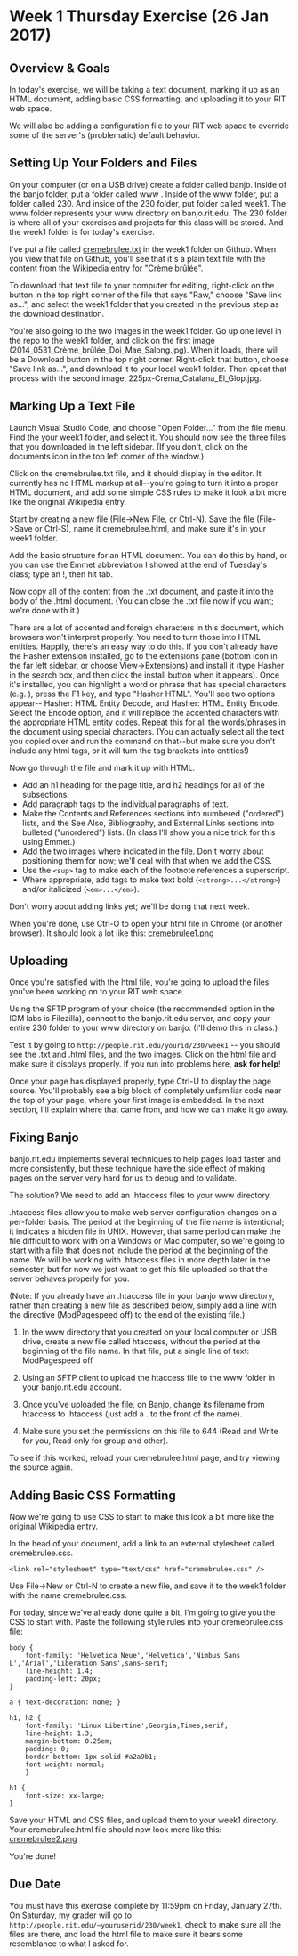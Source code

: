 # Week 1 Thursday Exercise (26 Jan 2017)

## Overview & Goals

In today's exercise, we will be taking a text document, marking it up as an HTML document, adding basic CSS formatting, and uploading it to your RIT web space. 

We will also be adding a configuration file to your RIT web space to override some of the server's (problematic) default behavior.

## Setting Up Your Folders and Files

On your computer (or on a USB drive) create a folder called banjo. Inside of the banjo folder, put a folder called www . Inside of the www folder, put a folder called 230. And inside of the 230 folder, put folder called week1. The www folder represents your www directory on banjo.rit.edu. The 230 folder is where all of your exercises and projects for this class will be stored. And the week1 folder is for today's exercise. 

I've put a file called [cremebrulee.txt](cremebrulee.txt) in the week1 folder on Github. When you view that file on Github, you'll see that it's a plain text file with the content from the [Wikipedia entry for "Crème brûlée"](https://en.wikipedia.org/wiki/Cr%C3%A8me_br%C3%BBl%C3%A9e). 

To download that text file to your computer for editing, right-click on the button in the top right corner of the file that says "Raw," choose "Save link as...", and select the week1 folder that you created in the previous step as the download destination.

You're also going to the two images in the week1 folder. Go up one level in the repo to the week1 folder, and click on the first image (2014_0531_Crème_brûlée_Doi_Mae_Salong.jpg). When it loads, there will be a Download button in the top right corner. Right-click that button, choose "Save link as...", and download it to your local week1 folder. Then epeat that process with the second image, 225px-Crema_Catalana_El_Glop.jpg. 

## Marking Up a Text File

Launch Visual Studio Code, and choose "Open Folder..." from the file menu. Find the your week1 folder, and select it. You should now see the three files that you downloaded in the left sidebar. (If you don't, click on the documents icon in the top left corner of the window.)

Click on the cremebrulee.txt file, and it should display in the editor. It currently has no HTML markup at all--you're going to turn it into a proper HTML document, and add some simple CSS rules to make it look a bit more like the original Wikipedia entry. 

Start by creating a new file (File->New File, or Ctrl-N). Save the file (File->Save or Ctrl-S), name it cremebrulee.html, and make sure it's in your week1 folder. 

Add the basic structure for an HTML document. You can do this by hand, or you can use the Emmet abbreviation I showed at the end of Tuesday's class; type an !, then hit tab. 

Now copy all of the content from the .txt document, and paste it into the body of the .html document. (You can close the .txt file now if you want; we're done with it.) 

There are a lot of accented and foreign characters in this document, which browsers won't interpret properly. You need to turn those into HTML entities. Happily, there's an easy way to do this. If you don't already have the Hasher extension installed, go to the extensions pane (bottom icon in the far left sidebar, or choose View->Extensions) and install it (type Hasher in the search box, and then click the install button when it appears). Once it's installed, you can highlight a word or phrase that has special characters (e.g. ), press the F1 key, and type "Hasher HTML". You'll see two options appear-- Hasher: HTML Entity Decode, and Hasher: HTML Entity Encode. Select the Encode option, and it will replace the accented characters with the appropriate HTML entity codes. Repeat this for all the words/phrases in the document using special characters. (You can actually select all the text you copied over and run the command on that--but make sure you don't include any html tags, or it will turn the tag brackets into entities!)

Now go through the file and mark it up with HTML. 

- Add an h1 heading for the page title, and h2 headings for all of the subsections.
- Add paragraph tags to the individual paragraphs of text. 
- Make the Contents and References sections into numbered ("ordered") lists, and the See Also, Bibliography, and External Links sections into bulleted ("unordered") lists. (In class I'll show you a nice trick for this using Emmet.)
- Add the two images where indicated in the file. Don't worry about positioning them for now; we'll deal with that when we add the CSS. 
- Use the `<sup>` tag to make each of the footnote references a superscript.
- Where appropriate, add tags to make text bold (`<strong>...</strong>`) and/or italicized (`<em>...</em>`).

Don't worry about adding links yet; we'll be doing that next week. 

When you're done, use Ctrl-O to open your html file in Chrome (or another browser). It should look a lot like this: [cremebrulee1.png](cremebrulee1.png)

## Uploading
 
Once you're satisfied with the html file, you're going to upload the files you've been working on to your RIT web space. 

Using the SFTP program of your choice (the recommended option in the IGM labs is Filezilla), connect to the banjo.rit.edu server, and copy your entire 230 folder to your www directory on banjo. (I'll demo this in class.)

Test it by going to `http://people.rit.edu/yourid/230/week1` -- you should see the .txt and .html files, and the two images. Click on the html file and make sure it displays properly. If you run into problems here, **ask for help**!

Once your page has displayed properly, type Ctrl-U to display the page source. You'll probably see a big block of completely unfamiliar code near the top of your page, where your first image is embedded. In the next section, I'll explain where that came from, and how we can make it go away. 

## Fixing Banjo

banjo.rit.edu implements several techniques to help pages load faster and more consistently, but these technique have the side effect of making pages on the server very hard for us to debug and to validate.

The solution? We need to add an .htaccess files to your www directory.

.htaccess files allow you to make web server configuration changes on a per-folder
basis. The period at the beginning of the file name is intentional; it indicates a hidden file in UNIX. However, that same period can make the file difficult to work with on a Windows or Mac computer, so we're going to start with a file that does not include the period at the beginning of the name. We will be working with .htaccess files in more depth later in the semester, but for now we just want to get this file uploaded so that the server behaves properly for you.

(Note: If you already have an .htaccess file in your banjo www directory, rather than creating a new file as described below, simply add a line with the directive (ModPagespeed off) to the end of the existing file.)

1) In the www directory that you created on your local computer or USB drive, create a new file called htaccess, without the period at the beginning of the file name. In that file, put a single line of text:
   ModPagespeed off

2) Using an SFTP client to upload the htaccess file to the www folder in your banjo.rit.edu account.

3) Once you've uploaded the file, on Banjo, change its filename from htaccess to .htaccess (just add a . to the front of the name). 

4) Make sure you set the permissions on this file to 644 (Read and Write for you, Read only for group and other).

To see if this worked, reload your cremebrulee.html page, and try viewing the source again. 

## Adding Basic CSS Formatting
Now we're going to use CSS to start to make this look a bit more like the original Wikipedia entry.

In the head of your document, add a link to an external stylesheet called cremebrulee.css. 

```
<link rel="stylesheet" type="text/css" href="cremebrulee.css" />
```

Use File->New or Ctrl-N to create a new file, and save it to the week1 folder with the name cremebrulee.css.

For today, since we've already done quite a bit, I'm going to give you the CSS to start with. Paste the following style rules into your cremebrulee.css file:

```
body {
    font-family: 'Helvetica Neue','Helvetica','Nimbus Sans L','Arial','Liberation Sans',sans-serif;
    line-height: 1.4;
    padding-left: 20px;
}

a { text-decoration: none; }

h1, h2 {
    font-family: 'Linux Libertine',Georgia,Times,serif;
    line-height: 1.3;
    margin-bottom: 0.25em;
    padding: 0;
    border-bottom: 1px solid #a2a9b1;
    font-weight: normal;
    }

h1 {
    font-size: xx-large;
}
```
Save your HTML and CSS files, and upload them to your week1 directory. Your cremebrulee.html file should now look more like this: [cremebrulee2.png](cremebrulee2.png)

You're done!

## Due Date
You must have this exercise complete by 11:59pm on Friday, January 27th. On Saturday, my grader will go to `http://people.rit.edu/~youruserid/230/week1`, check to make sure all the files are there, and load the html file to make sure it bears some resemblance to what I asked for. 
